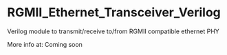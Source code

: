 # RGMII_Ethernet_Transceiver_Verilog

Verilog module to transmit/receive to/from RGMII compatible ethernet PHY

More info at:
Coming soon
